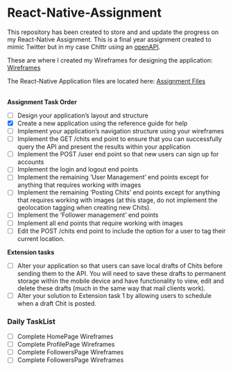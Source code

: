 # React-Native-Assignment

This repository has been created to store and and update the progress on my React-Native Assignment. 
This is a final year assignment created to mimic Twitter but in my case Chittr using an [openAPI](http://editor.swagger.io/).

These are where I created my Wireframes for designing the application: [Wireframes](https://github.com/JamesHullCS/React-Native-Assignment/tree/master/React%20Wireframes)

The React-Native Application files are located here: [Assignment Files](https://github.com/JamesHullCS/React-Native-Assignment/tree/master/Assignment) <br> <br/>

**Assignment Task Order**

- [ ] Design your application’s layout and structure
- [x] Create a new application using the reference guide for help
- [ ] Implement your application’s navigation structure using your wireframes
- [ ] Implement the GET /chits end point to ensure that you can successfully query the API and
present the results within your application
- [ ] Implement the POST /user end point so that new users can sign up for accounts
- [ ] Implement the login and logout end points
- [ ] Implement the remaining ‘User Management’ end points except for anything that requires
working with images
- [ ] Implement the remaining ‘Posting Chits’ end points except for anything that requires
working with images (at this stage, do not implement the geolocation tagging when creating
new Chits).
- [ ] Implement the ‘Follower management’ end points
- [ ] Implement all end points that require working with images
- [ ] Edit the POST /chits end point to include the option for a user to tag their current location.

**Extension tasks**

- [ ] Alter your application so that users can save local drafts of Chits before sending
them to the API. You will need to save these drafts to permanent storage within the mobile device
and have functionality to view, edit and delete these drafts (much in the same way that mail clients
work).
- [ ] Alter your solution to Extension task 1 by allowing users to schedule when a draft
Chit is posted.

### Daily TaskList

- [ ] Complete HomePage Wireframes
- [ ] Complete ProfilePage Wireframes
- [ ] Complete FollowersPage Wireframes
- [ ] Complete FollowersPage Wireframes

